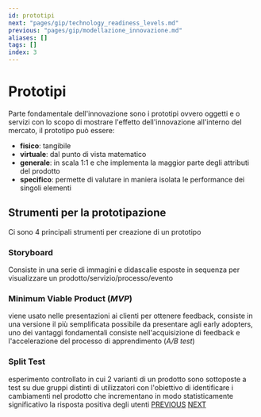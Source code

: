 ```yaml
---
id: prototipi
next: "pages/gip/technology_readiness_levels.md"
previous: "pages/gip/modellazione_innovazione.md"
aliases: []
tags: []
index: 3
---
```


# Prototipi

Parte fondamentale dell'innovazione sono i prototipi ovvero oggetti e o servizi con lo scopo di mostrare l'effetto dell'innovazione all'interno del mercato, il prototipo può essere:

- **fisico**: tangibile
- **virtuale**: dal punto di vista matematico
- **generale**: in scala 1:1 e che implementa la maggior parte degli attributi del prodotto
- **specifico**: permette di valutare in maniera isolata le performance dei singoli elementi

## Strumenti per la prototipazione

Ci sono 4 principali strumenti per creazione di un prototipo

### Storyboard

Consiste in una serie di immagini e didascalie esposte in sequenza per visualizzare un prodotto/servizio/processo/evento

### Minimum Viable Product (*MVP*)

viene usato nelle presentazioni ai clienti per ottenere feedback, consiste in una versione il più semplificata possibile da presentare agli early adopters, uno dei  vantaggi fondamentali consiste nell'acquisizione di feedback e l'accelerazione del processo di apprendimento (*A/B test*)

### Split Test

esperimento controllato in cui 2 varianti di un prodotto sono sottoposte a test su due gruppi distinti di utilizzatori con l'obiettivo di identificare i cambiamenti nel prodotto che incrementano in modo statisticamente significativo la risposta positiva degli utenti
[PREVIOUS](pages/gip/modellazione_innovazione.md)
[NEXT](pages/gip/technology_readiness_levels.md)

